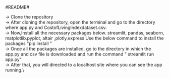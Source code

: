 #README#

-> Clone the repository\
-> After cloning the repository, open the terminal and go to the directory where app.py and CostofLivingIndexdataset.csv.\
-> Now,Install all the necessary packages below.
    streamlit, pandas, seaborn, matplotlib.pyplot, altair ,plotly.express
    Use the below command to install the packages
    "pip install <packagename>"\
-> Once all the packages are installed. go to the directory in which the app.py and csv file is downloaded and run the command " streamlit run app.py"\
-> After that, you will directed to a localhost site where you can see the app running.\

